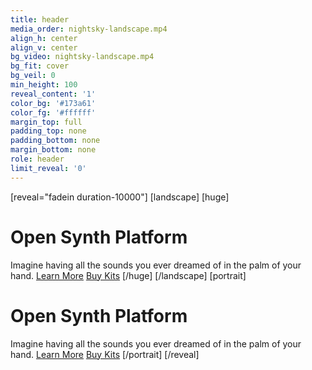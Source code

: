 ```yaml
---
title: header
media_order: nightsky-landscape.mp4
align_h: center
align_v: center
bg_video: nightsky-landscape.mp4
bg_fit: cover
bg_veil: 0
min_height: 100
reveal_content: '1'
color_bg: '#173a61'
color_fg: '#ffffff'
margin_top: full
padding_top: none
padding_bottom: none
margin_bottom: none
role: header
limit_reveal: '0'
---
```


[reveal="fadein duration-10000"]
[landscape]
[huge]
# Open Synth Platform
Imagine having all the sounds you ever dreamed of in the palm of your hand.
[Learn More](../some-page?classes=button,button-secondary)  [Buy Kits](../some-page?classes=button,button-primary)
[/huge]
[/landscape]
[portrait]
# Open Synth Platform
Imagine having all the sounds you ever dreamed of in the palm of your hand.
[Learn More](../some-page?classes=button,button-secondary)  [Buy Kits](../some-page?classes=button,button-primary)
[/portrait]
[/reveal]
